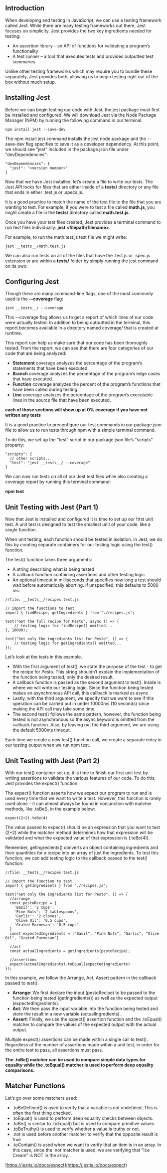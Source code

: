 ## Introduction

When developing and testing in JavaScript, we can use a testing framework called Jest. While there are many testing frameworks out there, Jest focuses on simplicity. Jest provides the two key ingredients needed for testing:

- An assertion library – an API of functions for validating a program’s functionality
- A test runner – a tool that executes tests and provides outputted test summaries

Unlike other testing frameworks which may require you to bundle these separately, Jest provides both, allowing us to begin testing right out of the box without much setup.


## Installing Jest

Before we can begin testing our code with Jest, the jest package must first be installed and configured. We will download Jest via the Node Package Manager (NPM) by running the following command in our terminal:

```
npm install jest --save-dev

```

The npm install jest command installs the jest node package and the --save-dev flag specifies to save it as a developer dependency. At this point, we should see "jest" included in the package.json file under "devDependencies":

```
"devDependencies": {
  "jest": "<version number>"
}
```

Now that we have Jest installed, let’s create a file to write our tests. The Jest API looks for files that are either inside of a **__tests__/** directory or any file that ends in either .test.js or .specs.js.

It is a good practice to match the name of the test file to the file that you are wanting to test. For example, if you were to test a file called **math.js**, you might create a file in the **__tests__/** directory called **math.test.js**.

Once you have your test files created, Jest provides a terminal command to run test files individually: **jest <filepath/filename>**. 

For example, to run the math.test.js test file we might write:

```
jest __tests__/math.test.js
```

We can also run tests on all of the files that have the .test.js or .spec.js extension or are within a **__tests__/** folder by simply running the jest command on its own:


## Configuring Jest

Though there are many command-line flags, one of the most commonly used is the **--coverage** flag:

```
jest __tests__/ --coverage
```

This --coverage flag allows us to get a report of which lines of our code were actually tested. In addition to being outputted in the terminal, this report becomes available in a directory named coverage/ that is created at runtime.

This report can help us make sure that our code has been thoroughly tested. From the report, we can see that there are four categories of our code that are being analyzed:

- **Statement** coverage analyzes the percentage of the program’s statements that have been executed.
- **Branch** coverage analyzes the percentage of the program’s edge cases that have executed.
- **Function** coverage analyzes the percent of the program’s functions that have been called during testing.
- **Line** coverage analyzes the percentage of the program’s executable lines in the source file that have been executed.

**each of those sections will show up at 0% coverage if you have not written any tests**

It is a good practice to preconfigure our test commands in our package.json file to allow us to run tests through npm with a simple terminal command.

To do this, we set up the "test" script in our package.json file’s "scripts" property:

```
"scripts": {
  // other scripts...
  "test": "jest __tests__/ --coverage"
}
```

We can now run tests on all of our Jest test files while also creating a coverage report by running this terminal command:

**npm test**

## Unit Testing with Jest (Part 1)

Now that Jest is installed and configured it is time to set up our first unit test. A unit test is designed to test the smallest unit of your code, like a single function.

When unit testing, each function should be tested in isolation. In Jest, we do this by creating separate containers for our testing logic using the test() function.

The test() function takes three arguments:

- A string describing what is being tested
- A callback function containing assertions and other testing logic
- An optional timeout in milliseconds that specifies how long a test should wait before automatically aborting. If unspecified, this defaults to 5000 ms.

```
//file: __tests__/recipes.test.js
 
// import the functions to test
import { findRecipe, getIngredients } from "./recipes.js"; 
 
test("Get the full recipe for Pesto", async () => {
    // testing logic for findRecipe() omitted...
}, 10000);
 
test("Get only the ingredients list for Pesto", () => {
    // testing logic for getIngredients() omitted...
});
```

Let’s look at the tests in this example.

- With the first argument of test(), we state the purpose of the test - to get the recipe for Pesto. This string shouldn’t explain the implementation of the function being tested, only the desired result.
- A callback function is passed as the second argument to test(). Inside is where we will write our testing logic. Since the function being tested makes an asynchronous API call, this callback is marked as async.
- Lastly, with the third argument, we specify that we want to see if this operation can be carried out in under 10000ms (10 seconds) since making the API call may take some time.
- The second test() follows the same pattern, however, the function being tested is not asynchronous so the async keyword is omitted from the callback function. Also, by leaving out the third argument, we are using the default 5000ms timeout.

Each time we create a new test() function call, we create a separate entry in our testing output when we run npm test. 

## Unit Testing with Jest (Part 2)

With our test() container set up, it is time to finish our first unit test by writing assertions to validate the various features of our code. To do this, Jest provides the expect() function.

The expect() function asserts how we expect our program to run and is used every time that we want to write a test. However, this function is rarely used alone – it can almost always be found in conjunction with matcher methods, like .toBe(), in the example below:

```
expect(2+2).toBe(4)
```

The value passed to expect() should be an expression that you want to test (2+2) while the matcher method determines how that expression will be validated and what the expected value of that expression is (.toBe(4)).

Remember, getIngredients() converts an object containing ingredients and their quantities for a recipe into an array of just the ingredients. To test this function, we can add testing logic to the callback passed to the test() function:

```
//file: __tests__/recipes.test.js
 
// import the function to test
import { getIngredients } from "./recipes.js"; 
 
test("Get only the ingredients list for Pesto", () => {
  //arrange
  const pestoRecipe = {
    'Basil': '2 cups',
    'Pine Nuts': '2 tablespoons',
    'Garlic': '2 cloves',
    'Olive Oil': '0.5 cups',
    'Grated Parmesan': '0.5 cups'
  }
  const expectedIngredients = ["Basil", "Pine Nuts", "Garlic", "Olive Oil", "Grated Parmesan"]
 
  //act
  const actualIngredients = getIngredients(pestoRecipe);
 
  //assertions
  expect(actualIngredients).toEqual(expectedIngredients)
});
```

In this example, we follow the Arrange, Act, Assert pattern in the callback passed to test():

- **Arrange**: We first declare the input (pestoRecipe) to be passed to the function being tested (getIngredients()) as well as the expected output (expectedIngredients).
- **Act**: We then pass the input variable into the function being tested and store the result in a new variable (actualIngredients).
- **Assert**: Finally, we use the expect() assertion function and the .toEqual() matcher to compare the values of the expected output with the actual output.

Multiple expect() assertions can be made within a single call to test(). Regardless of the number of assertions made within a unit test, in order for the entire test to pass, all assertions must pass.

**The .toBe() matcher can be used to compare simple data types for equality while the .toEqual() matcher is used to perform deep equality comparisons.**


## Matcher Functions

Let’s go over some matchers used:

- .toBeDefined() is used to verify that a variable is not undefined. This is often the first thing checked.
- .toEqual() is used to perform deep equality checks between objects.
- .toBe() is similar to .toEqual() but is used to compare primitive values.
- .toBeTruthy() is used to verify whether a value is truthy or not.
- .not is used before another matcher to verify that the opposite result is true
- .toContain() is used when we want to verify that an item is in an array. In this case, since the .not matcher is used, we are verifying that "Ice Cream" is NOT in the array.

[https://jestjs.io/docs/expect](https://jestjs.io/docs/expect)


